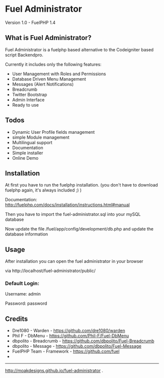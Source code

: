 # Fuel Administrator

Version 1.0 - FuelPHP 1.4

## What is Fuel Administrator?

Fuel Administrator is a fuelphp based alternative to the Codeigniter based script Backendpro.

Currently it includes only the following features:

* User Management with Roles and Permissions
* Database Driven Menu Management 
* Messages (Alert Notifications)
* Breadcrumb
* Twitter Bootstrap
* Admin Interface
* Ready to use


## Todos

* Dynamic User Profile fields management
* simple Module management 
* Multilingual support
* Documentation
* Simple installer
* Online Demo


## Installation

At first you have to run the fuelphp installation. (you don't have to download fuelphp again, it's always included ;) )

Documentation: http://fuelphp.com/docs/installation/instructions.html#manual

Then you have to import the fuel-administrator.sql into your mySQL database

Now update the file /fuel/app/config/development/db.php and update the database information

## Usage

After installation you can open the fuel administrator in your browser

via http://localhost/fuel-administrator/public/


### Default Login:

Username: admin

Password: password



## Credits

* Dre1080 - Warden - https://github.com/dre1080/warden
* Phil F - DbMenu - https://github.com/Phil-F/Fuel-DbMenu
* dbpolito - Breadcrumb - https://github.com/dbpolito/Fuel-Breadcrumb
* dbpolito - Message - https://github.com/dbpolito/Fuel-Message
* FuelPHP Team - Framework - https://github.com/fuel
* 

-----------------------------------------------------------------------

http://moakdesigns.github.io/fuel-administrator .
